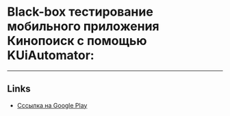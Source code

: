 # Black-box тестирование мобильного приложения Кинопоиск с помощью KUiAutomator:

***

## Links
- [Сссылка на Google Play ](https://play.google.com/store/apps/details?id=ru.kinopoisk)